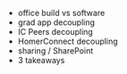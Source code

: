 - office build vs software
- grad app decoupling
- IC Peers decoupling
- HomerConnect decoupling
- sharing / SharePoint
- 3 takeaways
